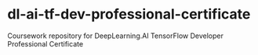 # dl-ai-tf-dev-professional-certificate
Coursework repository for DeepLearning.AI TensorFlow Developer Professional Certificate
